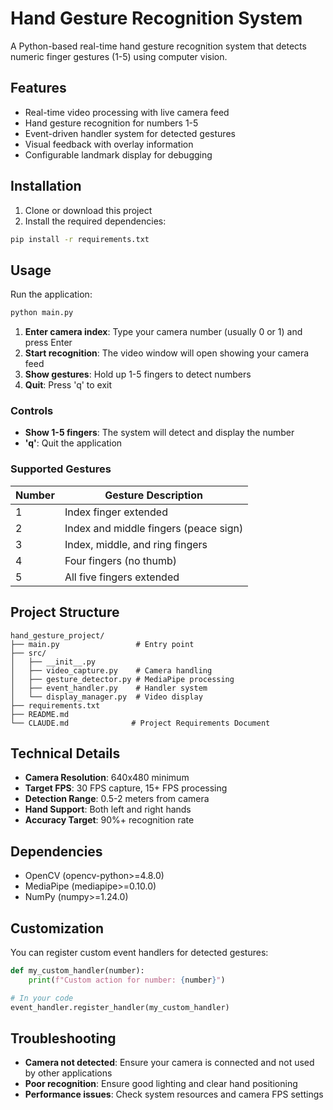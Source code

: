 # Hand Gesture Recognition System

A Python-based real-time hand gesture recognition system that detects numeric finger gestures (1-5) using computer vision.

## Features

- Real-time video processing with live camera feed
- Hand gesture recognition for numbers 1-5
- Event-driven handler system for detected gestures
- Visual feedback with overlay information
- Configurable landmark display for debugging

## Installation

1. Clone or download this project
2. Install the required dependencies:

```bash
pip install -r requirements.txt
```

## Usage

Run the application:

```bash
python main.py
```

1. **Enter camera index**: Type your camera number (usually 0 or 1) and press Enter
2. **Start recognition**: The video window will open showing your camera feed
3. **Show gestures**: Hold up 1-5 fingers to detect numbers
4. **Quit**: Press 'q' to exit

### Controls

- **Show 1-5 fingers**: The system will detect and display the number
- **'q'**: Quit the application

### Supported Gestures

| Number | Gesture Description |
|--------|-------------------|
| 1 | Index finger extended |
| 2 | Index and middle fingers (peace sign) |
| 3 | Index, middle, and ring fingers |
| 4 | Four fingers (no thumb) |
| 5 | All five fingers extended |

## Project Structure

```
hand_gesture_project/
├── main.py                 # Entry point
├── src/
│   ├── __init__.py
│   ├── video_capture.py    # Camera handling
│   ├── gesture_detector.py # MediaPipe processing
│   ├── event_handler.py    # Handler system
│   └── display_manager.py  # Video display
├── requirements.txt
├── README.md
└── CLAUDE.md              # Project Requirements Document
```

## Technical Details

- **Camera Resolution**: 640x480 minimum
- **Target FPS**: 30 FPS capture, 15+ FPS processing
- **Detection Range**: 0.5-2 meters from camera
- **Hand Support**: Both left and right hands
- **Accuracy Target**: 90%+ recognition rate

## Dependencies

- OpenCV (opencv-python>=4.8.0)
- MediaPipe (mediapipe>=0.10.0)
- NumPy (numpy>=1.24.0)

## Customization

You can register custom event handlers for detected gestures:

```python
def my_custom_handler(number):
    print(f"Custom action for number: {number}")

# In your code
event_handler.register_handler(my_custom_handler)
```

## Troubleshooting

- **Camera not detected**: Ensure your camera is connected and not used by other applications
- **Poor recognition**: Ensure good lighting and clear hand positioning
- **Performance issues**: Check system resources and camera FPS settings